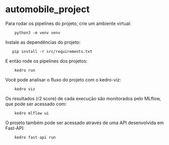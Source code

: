 # automobile_project

Para rodar os pipelines do projeto, crie um ambiente virtual:
```
    python3 -m venv venv
```
Instale as dependências do projeto: 
```
   pip install -r src/requirements.txt
```
E então rode os pipelines dos projetos: 
```
    kedro run
```
Você pode analisar o fluxo do projeto com o kedro-viz:
```
    kedro viz
```
Os resultados (r2 score) de cada execução são monitorados pelo MLflow, que pode ser acessado com: 
```
    kedro mlflow ui
```
O projeto também pode ser acessado através de uma API desenvolvida em Fast-API:
```
    kedro fast-api run
```